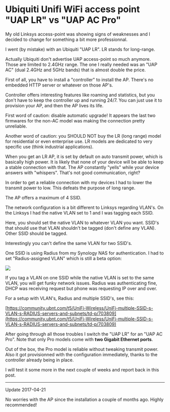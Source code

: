 # Ubiquiti Unifi WiFi access point "UAP LR" vs "UAP AC Pro"

My old Linksys access-point was showing signs of weaknesses and I decided to change for something a bit more professionnal.

I went (by mistake) with an Ubiquiti "UAP LR". LR stands for long-range.

Actually Ubiquiti don't advertise UAP access-point so much anymore. Those are limited to 2.4GHz range. The one I really needed was an "UAP AC" (dual 2.4GHz and 5GHz bands) that is almost double the price.

First of all, you have to install a "controller" to install the AP. There's no embedded HTTP server or whatever on those AP's.

Controller offers interesting features like roaming and statistics, but you don't have to keep the controller up and running 24/7. You can just use it to provision your AP, and then the AP lives its life.

First word of caution: disable automatic upgrade! It appears the last two firmwares for the non-AC model was making the connection pretty unreliable.

Another word of caution: you SHOULD NOT buy the LR (long range) model for residential or even enterprise use. LR models are dedicated to very specific use (think industrial applications).

When you get an LR AP, it is set by default on auto transmit power, which is basically high power. It is likely that none of your device will be able to keep a stable connection with that. The AP constantly "yells" while your device answers with "whispers". That's not good communication, right?

In order to get a reliable connection with my devices I had to lower the transmit power to low. This defeats the purpose of long range.

The AP offers a maximum of 4 SSID.

The network configuration is a bit different to Linksys regarding VLAN's. On the Linksys I had the native VLAN set to 1 and I was tagging each SSID.

Here, you should set the native VLAN to whatever VLAN you want. SSID's that should use that VLAN shouldn't be tagged (don't define any VLAN). Other SSID should be tagged.

Interestingly you can't define the same VLAN for two SSID's.

One SSID is using Radius from my Synology NAS for authentication. I had to set "Radius-assigned VLAN" which is still a beta option:

![](/Users/sw/Syncthing/Android/NOTES/Blogs/blog.wains.be/images/ubiquiti-vlan-radius.png)

If you tag a VLAN on one SSID while the native VLAN is set to the same VLAN, you will get funky network issues. Radius was authenticating fine, DHCP was receiving request but phone was requesting IP over and over.

For a setup with VLAN's, Radius and multiple SSID's, see this:

[https://community.ubnt.com/t5/UniFi-Wireless/UniFi-multiple-SSID-s-VLAN-s-RADIUS-servers-and-subnets/td-p/703809](https://community.ubnt.com/t5/UniFi-Wireless/UniFi-multiple-SSID-s-VLAN-s-RADIUS-servers-and-subnets/td-p/703809)

After going through all those troubles I switch the "UAP LR" for an "UAP AC Pro". Note that only Pro models come with **two Gigabit Ethernet ports**.

Out of the box, the Pro model is reliable without tweaking transmit power. Also it got provisionned with the configuration immediately, thanks to the controller already being in place.

I will test it some more in the next couple of weeks and report back in this post.

----

Update 2017-04-21

No worries with the AP since the installation a couple of months ago. Highly recommended!